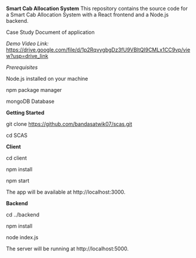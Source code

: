 **Smart Cab Allocation System**
This repository contains the source code for a Smart Cab Allocation System with a React frontend and a Node.js backend.

Case Study Document of application


*Demo Video Link:*
https://drive.google.com/file/d/1p2RqvygbgDz3fU9VBltQI9CMLx1CC9vp/view?usp=drive_link


*Prerequisites*

Node.js installed on your machine

npm package manager

mongoDB Database





**Getting Started**

git clone https://github.com/bandasatwik07/scas.git

cd SCAS





**Client**

cd client

npm install

npm start

The app will be available at http://localhost:3000.





**Backend**

cd ../backend

npm install

node index.js

The server will be running at http://localhost:5000.
